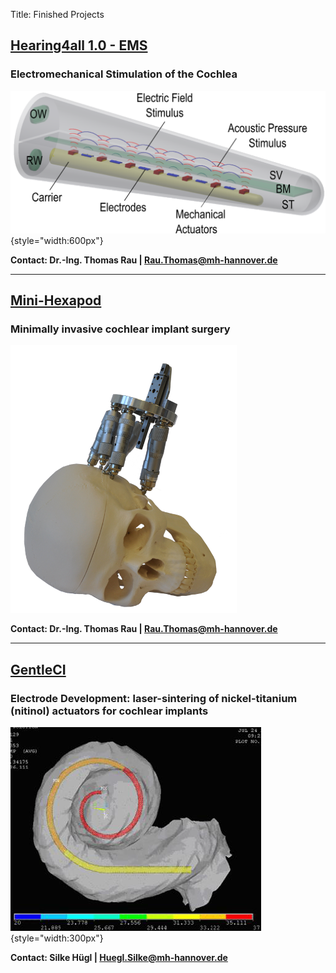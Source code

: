 Title: Finished Projects

## [Hearing4all 1.0 - EMS ](zz_finished/ems.html)

### Electromechanical Stimulation of the Cochlea

![EMS](zz_finished/ems/ems.png){style="width:600px"}

**Contact: Dr.-Ing. Thomas Rau | Rau.Thomas@mh-hannover.de**

---
## [Mini-Hexapod](zz_finished/hexapod2.html)

### Minimally invasive cochlear implant surgery

![Gough-Stewart platform (Hexapod) on the skull](zz_finished/hexapod2/hexapod_v02.png)

**Contact: Dr.-Ing. Thomas Rau | Rau.Thomas@mh-hannover.de**


---
## [GentleCI](zz_finished/gentleci.html)

### Electrode Development: laser-sintering of nickel-titanium (nitinol) actuators for cochlear implants

![FE-Simulation of electrode carrier equipped with actuator from shape-memory-alloy](zz_finished/gentleci/gentleci1.png){style="width:300px"}

**Contact: Silke Hügl | Huegl.Silke@mh-hannover.de**
